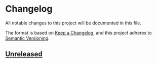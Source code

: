 # Changelog

All notable changes to this project will be documented in this file.

The format is based on [Keep a Changelog](https://keepachangelog.com/en/1.0.0/),
and this project adheres to [Semantic Versioning](https://semver.org/spec/v2.0.0.html).

## [Unreleased]

[unreleased]: https://github.com/ardentink/adr-api/compare/v0.1.0...HEAD
[0.1.0]: https://github.com/ardentink/adr-api/releases/tag/v0.1.0
